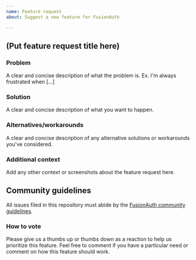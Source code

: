 ```yaml
---
name: Feature request
about: Suggest a new feature for FusionAuth

---
```


## (Put feature request title here)

### Problem
A clear and concise description of what the problem is. Ex. I'm always frustrated when [...]

### Solution
A clear and concise description of what you want to happen.

### Alternatives/workarounds
A clear and concise description of any alternative solutions or workarounds you've considered.

### Additional context
Add any other context or screenshots about the feature request here.

## Community guidelines
All issues filed in this repository must abide by the [FusionAuth community guidelines](https://fusionauth.io/community/forum/topic/1000/code-of-conduct).

### How to vote
Please give us a thumbs up or thumbs down as a reaction to help us prioritize this feature. Feel free to comment if you have a particular need or comment on how this feature should work.
